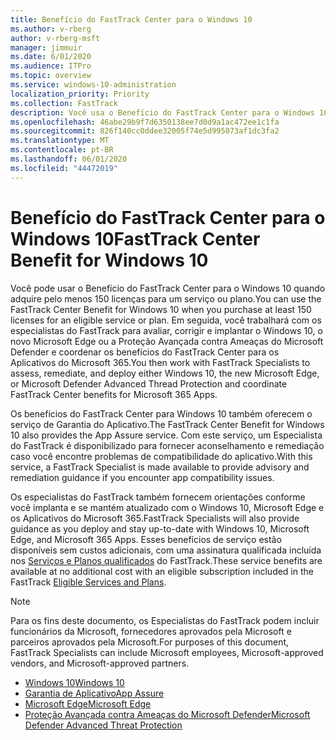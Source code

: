 ```yaml
---
title: Benefício do FastTrack Center para o Windows 10
ms.author: v-rberg
author: v-rberg-msft
manager: jimmuir
ms.date: 6/01/2020
ms.audience: ITPro
ms.topic: overview
ms.service: windows-10-administration
localization_priority: Priority
ms.collection: FastTrack
description: Você usa o Benefício do FastTrack Center para o Windows 10 quando adquire *pelo menos* 150 licenças para um serviço ou plano.
ms.openlocfilehash: 46abe29b9f7d6350138ee7d0d9a1ac472ee1c1fa
ms.sourcegitcommit: 826f140cc0ddee32005f74e5d995073af1dc3fa2
ms.translationtype: MT
ms.contentlocale: pt-BR
ms.lasthandoff: 06/01/2020
ms.locfileid: "44472019"
---
```

# <a name="fasttrack-center-benefit-for-windows-10"></a><span data-ttu-id="9e528-103">Benefício do FastTrack Center para o Windows 10</span><span class="sxs-lookup"><span data-stu-id="9e528-103">FastTrack Center Benefit for Windows 10</span></span>

<span data-ttu-id="9e528-104">Você pode usar o Benefício do FastTrack Center para o Windows 10 quando adquire pelo menos 150 licenças para um serviço ou plano.</span><span class="sxs-lookup"><span data-stu-id="9e528-104">You can use the FastTrack Center Benefit for Windows 10 when you purchase at least 150 licenses for an eligible service or plan.</span></span> <span data-ttu-id="9e528-105">Em seguida, você trabalhará com os especialistas do FastTrack para avaliar, corrigir e implantar o Windows 10, o novo Microsoft Edge ou a Proteção Avançada contra Ameaças do Microsoft Defender e coordenar os benefícios do FastTrack Center para os Aplicativos do Microsoft 365.</span><span class="sxs-lookup"><span data-stu-id="9e528-105">You then work with FastTrack Specialists to assess, remediate, and deploy either Windows 10, the new Microsoft Edge, or Microsoft Defender Advanced Thread Protection and coordinate FastTrack Center benefits for Microsoft 365 Apps.</span></span> 

<span data-ttu-id="9e528-106">Os benefícios do FastTrack Center para Windows 10 também oferecem o serviço de Garantia do Aplicativo.</span><span class="sxs-lookup"><span data-stu-id="9e528-106">The FastTrack Center Benefit for Windows 10 also provides the App Assure service.</span></span> <span data-ttu-id="9e528-107">Com este serviço, um Especialista do FastTrack é disponibilizado para fornecer aconselhamento e remediação caso você encontre problemas de compatibilidade do aplicativo.</span><span class="sxs-lookup"><span data-stu-id="9e528-107">With this service, a FastTrack Specialist is made available to provide advisory and remediation guidance if you encounter app compatibility issues.</span></span> 

<span data-ttu-id="9e528-108">Os especialistas do FastTrack também fornecem orientações conforme você implanta e se mantém atualizado com o Windows 10, Microsoft Edge e os Aplicativos do Microsoft 365.</span><span class="sxs-lookup"><span data-stu-id="9e528-108">FastTrack Specialists will also provide guidance as you deploy and stay up-to-date with Windows 10, Microsoft Edge, and Microsoft 365 Apps.</span></span> <span data-ttu-id="9e528-109">Esses benefícios de serviço estão disponíveis sem custos adicionais, com uma assinatura qualificada incluída nos [Serviços e Planos qualificados](M365-eligible-services-and-plans.md) do FastTrack.</span><span class="sxs-lookup"><span data-stu-id="9e528-109">These service benefits are available at no additional cost with an eligible subscription included in the FastTrack [Eligible Services and Plans](M365-eligible-services-and-plans.md).</span></span>
  
> [!NOTE]
> <span data-ttu-id="9e528-110">Para os fins deste documento, os Especialistas do FastTrack podem incluir funcionários da Microsoft, fornecedores aprovados pela Microsoft e parceiros aprovados pela Microsoft.</span><span class="sxs-lookup"><span data-stu-id="9e528-110">For purposes of this document, FastTrack Specialists can include Microsoft employees, Microsoft-approved vendors, and Microsoft-approved partners.</span></span> 
    
- [<span data-ttu-id="9e528-111">Windows 10</span><span class="sxs-lookup"><span data-stu-id="9e528-111">Windows 10</span></span>](Win-10-windows-10.md)
- [<span data-ttu-id="9e528-112">Garantia de Aplicativo</span><span class="sxs-lookup"><span data-stu-id="9e528-112">App Assure</span></span>](Win-10-app-assure.md)
- [<span data-ttu-id="9e528-113">Microsoft Edge</span><span class="sxs-lookup"><span data-stu-id="9e528-113">Microsoft Edge</span></span>](Win-10-microsoft-edge.md)
- [<span data-ttu-id="9e528-114">Proteção Avançada contra Ameaças do Microsoft Defender</span><span class="sxs-lookup"><span data-stu-id="9e528-114">Microsoft Defender Advanced Threat Protection</span></span>](Win-10-microsoft-defender-atp.md)

